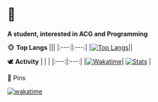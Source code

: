 # 🥰

**A student, interested in ACG and Programming**

🐵 **Top Langs**
|||
|:---:|:---:|
|[![Top Langs](https://github-readme-stats.vercel.app/api/top-langs/?username=Nzzz964&layout=compact&exclude_repo=nzzz964.github.io,APUE,csapp-labs)](https://github.com/Nzzz964)||

🕊️ **Activity**
| | |
|:---:|:---:|
|[![Wakatime](https://github-readme-stats.vercel.app/api/wakatime?username=@Nzzz964&layout=compact)](https://wakatime.com/@Nzzz964)| [![Stats](https://github-readme-stats.vercel.app/api?username=Nzzz964&show_icons=true)](https://github.com/Nzzz964) |

🐼 Pins

[![wakatime](https://wakatime.com/badge/user/86340e3e-f960-4636-8ec6-2e9ab79580b4.svg)](https://wakatime.com/@86340e3e-f960-4636-8ec6-2e9ab79580b4)
